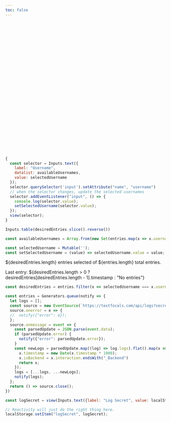 ```yaml
---
toc: false
---
```


<div class="hero">
  <h1>Log Viewer</h1>
</div>

```js
{
  const selector = Inputs.text({
    label: "Username",
    datalist: availableUsernames,
    value: selectedUsername
  });
  selector.querySelector('input').setAttribute("name", "username")
  // when the selector changes, update the selected usernames
  selector.addEventListener("input", () => {
    console.log(selector.value);
    setSelectedUsername(selector.value);
  });
  view(selector);
}
```

```js
Inputs.table(desiredEntries.slice().reverse())
```

```js
const availableUsernames = Array.from(new Set(entries.map(x => x.username))).sort();
```

```js
const selectedUsername = Mutable('');
const setSelectedUsername = (value) => selectedUsername.value = value;
```

${desiredEntries.length} entries selected of ${entries.length} total entries.

Last entry: ${desiredEntries.length > 0 ? desiredEntries[desiredEntries.length - 1].timestamp : "No entries"}


```js
const desiredEntries = entries.filter(x => selectedUsername === x.username);
```


```js
const entries = Generators.queue(notify => {
  let logs = [];
  const source = new EventSource(`https://textfocals.com/api/logs?secret=${logSecret}`);
  source.onerror = e => {
  //  notify({"error": e});
  };
  source.onmessage = event => {
    const parsedUpdate = JSON.parse(event.data);
    if (parsedUpdate.error) {
      notify({"error": parsedUpdate.error});
    }
    const newLogs = parsedUpdate.map((log) => log.logs).flat().map(x => {
      x.timestamp = new Date(x.timestamp * 1000);
      x.isBackend = x.interaction.endsWith("_Backend")
      return x;
    });
    logs = [...logs, ...newLogs];
    notify(logs);
  };
  return () => source.close();
})
```

```js
const logSecret = view(Inputs.text({label: "Log Secret", value: localStorage.getItem("logSecret") || ""}));
```

```js
// Reactivity will just do the right thing here.
localStorage.setItem("logSecret", logSecret);
```



<style>

.hero {
  display: flex;
  flex-direction: column;
  align-items: center;
  font-family: var(--sans-serif);
  margin: 4rem 0 8rem;
  text-wrap: balance;
  text-align: center;
}

.hero h1 {
  margin: 1rem 0;
  padding: 1rem 0;
  max-width: none;
  font-size: 14vw;
  font-weight: 900;
  line-height: 1;
  background: linear-gradient(30deg, var(--theme-foreground-focus), currentColor);
  -webkit-background-clip: text;
  -webkit-text-fill-color: transparent;
  background-clip: text;
}

.hero h2 {
  margin: 0;
  max-width: 34em;
  font-size: 20px;
  font-style: initial;
  font-weight: 500;
  line-height: 1.5;
  color: var(--theme-foreground-muted);
}

@media (min-width: 640px) {
  .hero h1 {
    font-size: 90px;
  }
}

</style>
